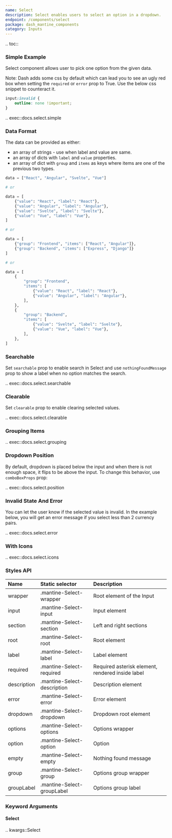 ```yaml
---
name: Select
description: Select enables users to select an option in a dropdown.
endpoint: /components/select
package: dash_mantine_components
category: Inputs
---
```


.. toc::

### Simple Example

Select component allows user to pick one option from the given data.

Note: Dash adds some css by default which can lead you to see an ugly red box when setting the `required` or `error` 
prop to True. Use the below css snippet to counteract it.

```css
input:invalid {
    outline: none !important;
}
```

.. exec::docs.select.simple

### Data Format

The data can be provided as either:
* an array of strings - use when label and value are same.
* an array of dicts with `label` and `value` properties.
* an array of dict with `group` and `items` as keys where items are one of the previous two types.

```python
data = ["React", "Angular", "Svelte", "Vue"]

# or

data = [
    {"value": "React", "label": "React"},
    {"value": "Angular", "label": "Angular"},
    {"value": "Svelte", "label": "Svelte"},
    {"value": "Vue", "label": "Vue"},
]

# or

data = [
    {"group": "Frontend", "items": ["React", "Angular"]},
    {"group": "Backend", "items": ["Express", "Django"]}
]

# or

data = [
    {
        "group": "Frontend",
        "items": [
            {"value": "React", "label": "React"},
            {"value": "Angular", "label": "Angular"},
        ],
    },
    {
        "group": "Backend",
        "items": [
            {"value": "Svelte", "label": "Svelte"},
            {"value": "Vue", "label": "Vue"},
        ],
    },
]
```

### Searchable

Set `searchable` prop to enable search in Select and use `nothingFoundMessage` prop to show a label when no option
matches the search.

.. exec::docs.select.searchable

### Clearable

Set `clearable` prop to enable clearing selected values.

.. exec::docs.select.clearable

### Grouping Items

.. exec::docs.select.grouping

### Dropdown Position

By default, dropdown is placed below the input and when there is not enough space, it flips to be above the input. To
change this behavior, use `comboBoxProps` prop:

.. exec::docs.select.position

### Invalid State And Error

You can let the user know if the selected value is invalid. In the example below, you will get an error message if you
select less than 2 currency pairs.

.. exec::docs.select.error

### With Icons

.. exec::docs.select.icons

### Styles API

| Name        | Static selector             | Description                                      |
|:------------|:----------------------------|:-------------------------------------------------|
| wrapper     | .mantine-Select-wrapper     | Root element of the Input                        |
| input       | .mantine-Select-input       | Input element                                    |
| section     | .mantine-Select-section     | Left and right sections                          |
| root        | .mantine-Select-root        | Root element                                     |
| label       | .mantine-Select-label       | Label element                                    |
| required    | .mantine-Select-required    | Required asterisk element, rendered inside label |
| description | .mantine-Select-description | Description element                              |
| error       | .mantine-Select-error       | Error element                                    |
| dropdown    | .mantine-Select-dropdown    | Dropdown root element                            |
| options     | .mantine-Select-options     | Options wrapper                                  |
| option      | .mantine-Select-option      | Option                                           |
| empty       | .mantine-Select-empty       | Nothing found message                            |
| group       | .mantine-Select-group       | Options group wrapper                            |
| groupLabel  | .mantine-Select-groupLabel  | Options group label                              |

### Keyword Arguments

#### Select

.. kwargs::Select

